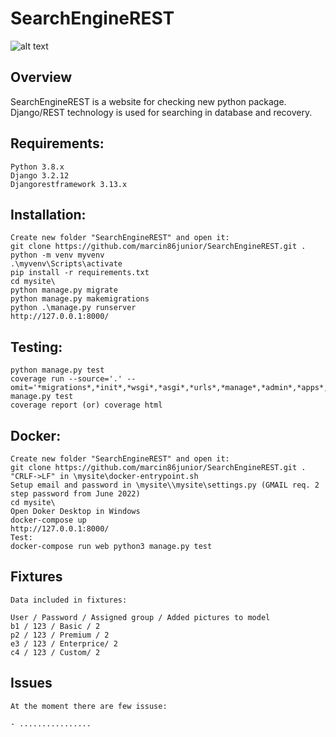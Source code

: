 SearchEngineREST
================

![alt text](http://marcin86.pythonanywhere.com/static/SearchEngineREST.JPG)

Overview
--------

SearchEngineREST is a website for checking new python package. 
Django/REST technology is used for searching in database and recovery.

Requirements:
-------------

	Python 3.8.x
	Django 3.2.12
	Djangorestframework 3.13.x

Installation:
-------------


	Create new folder "SearchEngineREST" and open it:
	git clone https://github.com/marcin86junior/SearchEngineREST.git .
	python -m venv myvenv
	.\myvenv\Scripts\activate
	pip install -r requirements.txt
	cd mysite\
	python manage.py migrate
	python manage.py makemigrations
	python .\manage.py runserver
	http://127.0.0.1:8000/


Testing:
--------

	python manage.py test
	coverage run --source='.' --omit='*migrations*,*init*,*wsgi*,*asgi*,*urls*,*manage*,*admin*,*apps*,*settings*,*test*,*seriali*' manage.py test
	coverage report (or) coverage html


Docker:
-------

	Create new folder "SearchEngineREST" and open it:
	git clone https://github.com/marcin86junior/SearchEngineREST.git .
	"CRLF->LF" in \mysite\docker-entrypoint.sh    
	Setup email and password in \mysite\\mysite\settings.py (GMAIL req. 2 step password from June 2022)
	cd mysite\
	Open Doker Desktop in Windows	
	docker-compose up
	http://127.0.0.1:8000/
	Test:
	docker-compose run web python3 manage.py test


Fixtures
--------


	Data included in fixtures:

	User / Password / Assigned group / Added pictures to model
	b1 / 123 / Basic / 2
	p2 / 123 / Premium / 2
	e3 / 123 / Enterprice/ 2 
	c4 / 123 / Custom/ 2


Issues
------


	At the moment there are few issuse:

	- ................